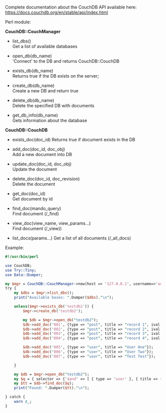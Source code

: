 Complete documentation about the CouchDB API available here: <br>https://docs.couchdb.org/en/stable/api/index.html <br> 

Perl module:<br>

<b>CouchDB::CouchManager</b><br> 

 - list_dbs() <br>
   Get a list of available databases <br>
 
 - open_db(db_name) <br>
   'Connect' to the DB and returns  CouchDB::CouchDB <br> 
 
 - exists_db(db_name) <br>
   Returns true if the DB exists on the server;  

 - create_db(db_name) <br>
   Create a new DB and return true <br>

 - delete_db(db_name) <br>
   Delete the specified DB with documents

 - get_db_info(db_name) <br>
   Gets information about the database <br>
 
<b>CouchDB::CouchDB</b><br>

 - exists_doc(doc_id)
   Returns true if document exists in the DB <br>
   
 - add_doc(doc_id, doc_obj) <br>
   Add a new document into DB <br>
   
 - update_doc(doc_id, doc_obj) <br>
   Update the document <br>
   
 - delete_doc(doc_id, doc_revision) <br>
   Delete the document <br>
   
 - get_doc(doc_id) <br>
   Get document by id <br>
   
 - find_doc(mando_query) <br>
   Find document (/_find) <br>
   
 - view_doc(view_name, view_params...) <br>
   Find document (/_view)) <br>      
   
 - list_docs(params...)
   Get a list of all documents (/_all_docs) <br>

   
Example: <br>
```perl
#!/usr/bin/perl

use CouchDB;
use Try::Tiny;
use Data::Dumper;

my $mgr = CouchDB::CouchManager->new(host => '127.0.0.1', username=>'admin', password=>'admin');
try {
    my $dbs = $mgr->list_dbs();
    print("Available bases: ".Dumper($dbs)."\n");

    unless($mgr->exists_db('testdb2')) {
        $mgr->create_db('testdb2');

        my $db = $mgr->open_db("testdb2");
        $db->add_doc('001', {type => "post", title => "record 1", ival => 100, sid => time()});
        $db->add_doc('002', {type => "post", title => "record 2", ival => 200, sid => time()});
        $db->add_doc('003', {type => "post", title => "record 3", ival => 300, sid => time()});
        $db->add_doc('004', {type => "post", title => "record 4", ival => 400, sid => time()});

        $db->add_doc('005', {type => "user", title => "User One"});
        $db->add_doc('006', {type => "user", title => "User Two"});
        $db->add_doc('007', {type => "user", title => "Test Test"});

    }

    my $db = $mgr->open_db("testdb2");
    my $q = { selector => {'$and' => [ { type => 'user' }, { title => { '$regex' => "User*" } } ]} };
    my $tt = $db->find_doc($q);
    print("Found: ".Dumper($tt)."\n");

} catch {
    warn $_;
}
```

